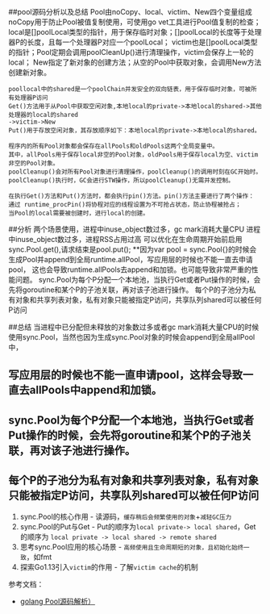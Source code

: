 ##pool源码分析以及总结
    Pool由noCopy、local、victim、New四个变量组成
    noCopy用于防止Pool被值复制使用，可使用go vet工具进行Pool值复制的检查；
    local是[]poolLocal类型的指针，用于保存临时对象；[]poolLocal的长度等于处理器P的长度，且每一个处理器P对应一个poolLocal；
    victim也是[]poolLocal类型的指针；Pool定期会调用poolCleanUp()进行清理操作，victim会保存上一轮的local；
    New指定了新对象的创建方法；从空的Pool中获取对象，会调用New方法创建新对象。

    poollocal中的shared是一个poolChain并发安全的双向链表，用于保存临时对象，可被所有处理器P访问
    Get()方法用于从Pool中获取空闲对象,本地local的private->本地local的shared->其他处理器的local的shared
    ->victim->New
    Put()用于存放空闲对象，其存放顺序如下：本地local的private->本地local的shared。

    程序内的所有Pool对象都会保存在allPools和oldPools这两个全局变量中。
    其中，allPools用于保存local非空的Pool对象，oldPools用于保存local为空、victim非空的Pool对象。
    poolCleanup()会对所有Pool对象进行清理操作，poolCleanup()的调用时刻在GC开始时。
    poolCleanup()执行时，GC会进行STW操作，所以poolCleanup()无需并发控制。

    在执行Get()方法和Put()方法时，都会执行pin()方法。pin()方法主要进行了两个操作：
    通过 runtime_procPin()将协程对应的线程设置为不可抢占状态，防止协程被抢占；
    当Pool的local需要被创建时，进行local的创建。

##分析
    两个场景使用，进程中inuse_object数过多，gc mark消耗大量CPU
    进程中inuse_object数过多，进程RSS占用过高
    可以优化在生命周期开始前启用sync.Pool.get(),请求结束是pool.put();
    **因为var pool = sync.Pool{}的时候会生成Pool并append到全局runtime.allPool，写应用层的时候也不能一直去申请pool，
    这也会导致runtime.allPools去append和加锁。也可能导致非常严重的性能问题。
    sync.Pool为每个P分配一个本地池，当执行Get或者Put操作的时候，会先将goroutine和某个P的子池关联，再对该子池进行操作。
    每个P的子池分为私有对象和共享列表对象，私有对象只能被指定P访问，共享队列shared可以被任何P访问

##总结 当进程中已分配但未释放的对象数过多或者gc mark消耗大量CPU的时候使用sync.Pool，当然也因为生成sync.Pool对象的时候会append到全局allPool中，
##    写应用层的时候也不能一直申请pool，这样会导致一直去allPools中append和加锁。
##    sync.Pool为每个P分配一个本地池，当执行Get或者Put操作的时候，会先将goroutine和某个P的子池关联，再对该子池进行操作。
##    每个P的子池分为私有对象和共享列表对象，私有对象只能被指定P访问，共享队列shared可以被任何P访问

1. sync.Pool的核心作用 - 读源码，`缓存稍后会频繁使用的对象`+`减轻GC压力`
2. sync.Pool的Put与Get - Put的顺序为`local private-> local shared`，Get的顺序为 `local private -> local shared -> remote shared`
3. 思考sync.Pool应用的核心场景 - `高频使用且生命周期短的对象，且初始化始终一致`，如fmt
4. 探索Go1.13引入`victim`的作用 - 了解`victim cache`的机制

参考文档：
- [golang Pool源码解析）](https://juejin.cn/post/6966018400430587935)

 


